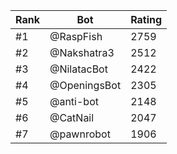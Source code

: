 Rank|Bot|Rating
---|---|---
#1|@RaspFish|2759
#2|@Nakshatra3|2512
#3|@NilatacBot|2422
#4|@OpeningsBot|2305
#5|@anti-bot|2148
#6|@CatNail|2047
#7|@pawnrobot|1906
